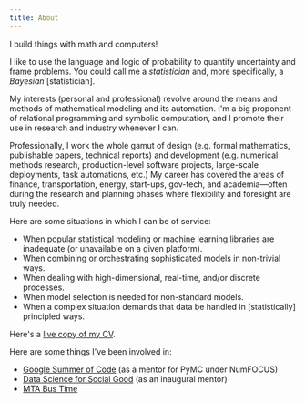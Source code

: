 ```yaml
---
title: About
---
```


I build things with math and computers!

I like to use the language and logic of probability to quantify uncertainty and
frame problems.  You could call me a *statistician* and, more specifically, a
*Bayesian* [statistician].

My interests (personal and professional) revolve around the means
and methods of mathematical modeling and its automation.  I'm a big
proponent of relational programming and symbolic computation, and
I promote their use in research and industry whenever I can.

Professionally, I work the whole gamut of design (e.g. formal mathematics,
publishable papers, technical reports) and development (e.g. numerical methods
research, production-level software projects, large-scale deployments, task
automations, etc.)  My career has covered the areas of finance,
transportation, energy, start-ups, gov-tech, and academia&mdash;often during the
research and planning phases where flexibility and foresight are truly needed.

Here are some situations in which I can be of service:

* When popular statistical modeling or machine learning libraries are inadequate (or unavailable on a given platform).
* When combining or orchestrating sophisticated models in non-trivial ways.
* When dealing with high-dimensional, real-time, and/or discrete processes.
* When model selection is needed for non-standard models.
* When a complex situation demands that data be handled in [statistically] principled ways.

Here's a [live copy of my CV](http://bit.ly/3cNM4nk).

Here are some things I've been involved in:

* [Google Summer of Code](https://summerofcode.withgoogle.com/) (as a mentor for PyMC under NumFOCUS)
* [Data Science for Social Good](https://dssg.uchicago.edu/) (as an inaugural mentor)
* [MTA Bus Time](http://bustime.mta.info/wiki/Main/Technology)

